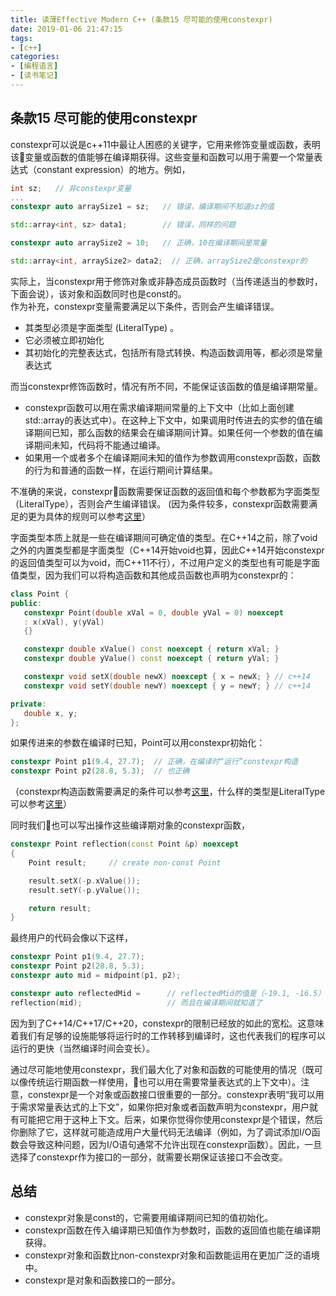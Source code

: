```yaml
---
title: 读薄Effective Modern C++ (条款15 尽可能的使用constexpr)
date: 2019-01-06 21:47:15
tags:
- [c++]
categories:
- [编程语言]
- [读书笔记]
---
```


## 条款15 尽可能的使用constexpr
constexpr可以说是c++11中最让人困惑的关键字，它用来修饰变量或函数，表明该变量或函数的值能够在编译期获得。这些变量和函数可以用于需要一个常量表达式（constant expression）的地方。例如，
```cpp
int sz;   // 非constexpr变量
...
constexpr auto arraySize1 = sz;   // 错误，编译期间不知道sz的值

std::array<int, sz> data1;        // 错误，同样的问题

constexpr auto arraySize2 = 10;   // 正确，10在编译期间是常量

std::array<int, arraySize2> data2;  // 正确，arraySize2是constexpr的
```
<!-- more -->

实际上，当constexpr用于修饰对象或非静态成员函数时（当传递适当的参数时，下面会说），该对象和函数同时也是const的。      
作为补充，constexpr变量需要满足以下条件，否则会产生编译错误。          

- 其类型必须是字面类型 (LiteralType) 。
- 它必须被立即初始化
- 其初始化的完整表达式，包括所有隐式转换、构造函数调用等，都必须是常量表达式

而当constexpr修饰函数时，情况有所不同，不能保证该函数的值是编译期常量。      

- constexpr函数可以用在需求编译期间常量的上下文中（比如上面创建std::array的表达式中）。在这种上下文中，如果调用时传进去的实参的值在编译期间已知，那么函数的结果会在编译期间计算。如果任何一个参数的值在编译期间未知，代码将不能通过编译。     
- 如果用一个或者多个在编译期间未知的值作为参数调用constexpr函数，函数的行为和普通的函数一样，在运行期间计算结果。         

不准确的来说，constexpr函数需要保证函数的返回值和每个参数都为字面类型（LiteralType），否则会产生编译错误。
(因为条件较多，constexpr函数需要满足的更为具体的规则可以参考[这里](https://en.cppreference.com/w/cpp/language/constexpr)）

字面类型本质上就是一些在编译期间可确定值的类型。在C++14之前，除了void之外的内置类型都是字面类型（C++14开始void也算，因此C++14开始constexpr的返回值类型可以为void，而C++11不行），不过用户定义的类型也有可能是字面值类型，因为我们可以将构造函数和其他成员函数也声明为constexpr的：
```cpp
class Point {
public:
   constexpr Point(double xVal = 0, double yVal = 0) noexcept
   : x(xVal), y(yVal)
   {}

   constexpr double xValue() const noexcept { return xVal; }
   constexpr double yValue() const noexcept { return yVal; }

   constexpr void setX(double newX) noexcept { x = newX; } // c++14
   constexpr void setY(double newY) noexcept { y = newY; } // c++14

private:
   double x, y;
};
```
如果传进来的参数在编译时已知，Point可以用constexpr初始化：
```cpp
constexpr Point p1(9.4, 27.7);  // 正确，在编译时“运行”constexpr构造
constexpr Point p2(28.8, 5.3);  // 也正确
```
（constexpr构造函数需要满足的条件可以参考[这里](https://en.cppreference.com/w/cpp/language/constexpr)，什么样的类型是LiteralType可以参考[这里](https://en.cppreference.com/w/cpp/named_req/LiteralType)）      

同时我们也可以写出操作这些编译期对象的constexpr函数，
```cpp
constexpr Point reflection(const Point &p) noexcept
{
    Point result;     // create non-const Point

    result.setX(-p.xValue());
    result.setY(-p.yValue());

    return result;
}
```

最终用户的代码会像以下这样，
```cpp
constexpr Point p1(9.4, 27.7);
constexpr Point p2(28.8, 5.3);
constexpr auto mid = midpoint(p1, p2);

constexpr auto reflectedMid =      // reflectedMid的值是（-19.1, -16.5）
reflection(mid);                   // 而且在编译期间就知道了
```


因为到了C++14/C++17/C++20，constexpr的限制已经放的如此的宽松。这意味着我们有足够的设施能够将运行时的工作转移到编译时，这也代表我们的程序可以运行的更快（当然编译时间会变长）。

通过尽可能地使用constexpr，我们最大化了对象和函数的可能使用的情况（既可以像传统运行期函数一样使用，也可以用在需要常量表达式的上下文中）。注意，constexpr是一个对象或函数接口很重要的一部分。constexpr表明“我可以用于需求常量表达式的上下文”，如果你把对象或者函数声明为constexpr，用户就有可能把它用于这种上下文。后来，如果你觉得你使用constexpr是个错误，然后你删除了它，这样就可能造成用户大量代码无法编译（例如，为了调试添加I/O函数会导致这种问题，因为I/O语句通常不允许出现在constexpr函数）。因此，一旦选择了constexpr作为接口的一部分，就需要长期保证该接口不会改变。

## 总结
- constexpr对象是const的，它需要用编译期间已知的值初始化。
- constexpr函数在传入编译期已知值作为参数时，函数的返回值也能在编译期获得。
- constexpr对象和函数比non-constexpr对象和函数能运用在更加广泛的语境中。
- constexpr是对象和函数接口的一部分。
